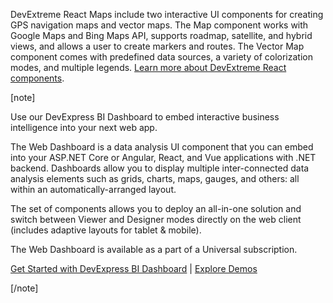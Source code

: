DevExtreme React Maps include two interactive UI components for creating GPS navigation maps and vector maps. The Map component works with Google Maps and Bing Maps API, supports roadmap, satellite, and hybrid views, and allows a user to create markers and routes. The Vector Map component comes with predefined data sources, a variety of colorization modes, and multiple legends. [Learn more about DevExtreme React components](/Documentation/Guide/React_Components/DevExtreme_React_Components/).

[note]

Use our DevExpress BI Dashboard to embed interactive business intelligence into your next web app.

The Web Dashboard is a data analysis UI component that you can embed into your ASP.NET Core or Angular, React, and Vue applications with .NET backend. Dashboards allow you to display multiple inter-connected data analysis elements such as grids, charts, maps, gauges, and others: all within an automatically-arranged layout.

The set of components allows you to deploy an all-in-one solution and switch between Viewer and Designer modes directly on the web client (includes adaptive layouts for tablet & mobile).

The Web Dashboard is available as a part of a Universal subscription.

[Get Started with DevExpress BI Dashboard](https://docs.devexpress.com/Dashboard/115955/web-dashboard) | [Explore Demos](https://demos.devexpress.com/Dashboard/)

[/note]